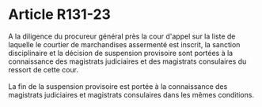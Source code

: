 # Article R131-23

A la diligence du procureur général près la cour d'appel sur la liste de laquelle le courtier de marchandises assermenté est inscrit, la sanction disciplinaire et la décision de suspension provisoire sont portées à la connaissance des magistrats judiciaires et des magistrats consulaires du ressort de cette cour. <br/><br/> La fin de la suspension provisoire est portée à la connaissance des magistrats judiciaires et magistrats consulaires dans les mêmes conditions.